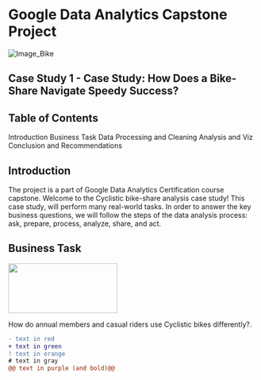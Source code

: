 # Google Data Analytics Capstone Project
![Image_Bike](https://user-images.githubusercontent.com/119749518/211970785-a7ca2157-7010-42d0-8543-e4dea4be6c59.png)
<h2>Case Study 1 - Case Study: How Does a Bike-Share Navigate Speedy Success?</h2>

<h2>Table of Contents</h2>

Introduction
Business Task
Data
Processing and Cleaning
Analysis and Viz
Conclusion and Recommendations

<h2>Introduction</h2>
The project is a part of Google Data Analytics Certification course capstone.
Welcome to the Cyclistic bike-share analysis case study! This case study, will perform many real-world tasks. In order to answer the key business questions, we will follow the steps of the data analysis process: ask, prepare, process, analyze, share, and act.

<h2>Business Task</h2> 
<p align="left">
  <img width="220" height="100" src="https://user-images.githubusercontent.com/119749518/211978270-f13d6a73-22f9-40be-bc2c-dfc0aec8a555.png")
</p>
  
How do annual members and casual riders use Cyclistic bikes differently?.









```diff
- text in red
+ text in green
! text in orange
# text in gray
@@ text in purple (and bold)@@
```
